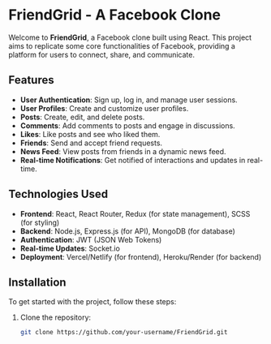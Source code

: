 # FriendGrid - A Facebook Clone

Welcome to **FriendGrid**, a Facebook clone built using React. This project aims to replicate some core functionalities of Facebook, providing a platform for users to connect, share, and communicate.

## Features

- **User Authentication**: Sign up, log in, and manage user sessions.
- **User Profiles**: Create and customize user profiles.
- **Posts**: Create, edit, and delete posts.
- **Comments**: Add comments to posts and engage in discussions.
- **Likes**: Like posts and see who liked them.
- **Friends**: Send and accept friend requests.
- **News Feed**: View posts from friends in a dynamic news feed.
- **Real-time Notifications**: Get notified of interactions and updates in real-time.

## Technologies Used

- **Frontend**: React, React Router, Redux (for state management), SCSS (for styling)
- **Backend**: Node.js, Express.js (for API), MongoDB (for database)
- **Authentication**: JWT (JSON Web Tokens)
- **Real-time Updates**: Socket.io
- **Deployment**: Vercel/Netlify (for frontend), Heroku/Render (for backend)

## Installation

To get started with the project, follow these steps:

1. Clone the repository:
   ```bash
   git clone https://github.com/your-username/FriendGrid.git
